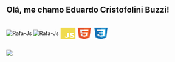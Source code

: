 ## Olá, me chamo Eduardo Cristofolini Buzzi!



<div style="display: inline_block"><br>

<img align="center" alt="Rafa-Js" height="30" width="40" src="camo.githubusercontent.com/815cead6ca849d7e7b98a49f035701769f1e1ac04d7fa8695681917676aeb2c3/68747470733a2f2f63646e2e6a7364656c6976722e6e65742f67682f64657669636f6e732f64657669636f6e406c61746573742f69636f6e732f6a6176612f6a6176612d6f726967696e616c2d776f72646d61726b2e737667 https://share.google/2elZmBFdSjKnIuiog">
  <img align="center" alt="Rafa-Js" height="30" width="40" src="https://img.shields.io/badge/Java-%23ED8B00.svg??style=for-the-badge&logo=openjdk&logoColor=white">
  <img align="center" alt="Rafa-Js" height="30" width="40" src="https://raw.githubusercontent.com/devicons/devicon/master/icons/javascript/javascript-plain.svg">
  <img align="center" alt="Rafa-HTML" height="30" width="40" src="https://raw.githubusercontent.com/devicons/devicon/master/icons/html5/html5-original.svg">
  <img align="center" alt="Rafa-CSS" height="30" width="40" src="https://raw.githubusercontent.com/devicons/devicon/master/icons/css3/css3-original.svg">

</div>
  
  ##
 
<div> 
  <a href="https://www.linkedin.com/in/eduardocristofolini/" target="_blank"><img src="https://img.shields.io/badge/-LinkedIn-%230077B5?style=for-the-badge&logo=linkedin&logoColor=white" target="_blank"></a> 
  
</div>
